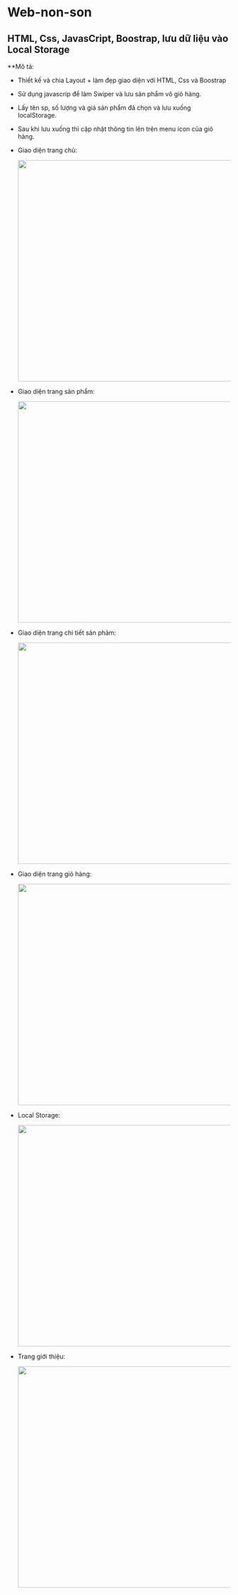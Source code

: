 # Web-non-son
## HTML, Css, JavasCript, Boostrap, lưu dữ liệu vào Local Storage
**Mô tả:
- Thiết kế và chia Layout + làm đẹp giao diện với HTML, Css và Boostrap
- Sử dụng javascrip để làm Swiper và lưu sản phẩm vô giỏ hàng.
- Lấy tên sp, số lượng và giá sản phẩm đã chọn và lưu xuống localStorage.
- Sau khi lưu xuống thì cập nhật thông tin lên trên menu icon của giỏ hàng.

- Giao diện trang chủ:

  <img src="https://user-images.githubusercontent.com/101527833/170023478-1e41660e-9684-4429-b204-eba211492538.png" width="500px" />
  
- Giao diện trang sản phẩm:

  <img src="https://user-images.githubusercontent.com/101527833/170105137-c01b138c-f729-42c0-9be6-656fee399377.png" width="500px" />
  
- Giao diện trang chi tiết sản phảm:

  <img src="https://user-images.githubusercontent.com/101527833/170105257-9f5d4f48-8d47-4fd2-a084-6c5f7f419901.png" width="500px" />
  
- Giao diện trang giỏ hàng:

  <img src="https://user-images.githubusercontent.com/101527833/170105415-8bec0839-cfbd-4f03-8463-66967f51ac6c.png" width="500px" />
  
- Local Storage:

  <img src="https://user-images.githubusercontent.com/101527833/170105489-cf2c47e9-ec6e-4d56-909c-8c4d41a36f14.png" width="500px" />
  
- Trang giới thiệu:

  <img src="https://user-images.githubusercontent.com/101527833/170105576-d4a49a9d-7e56-46d1-bc4e-4a01c6aaa72c.png" width="500px" />



  

  

